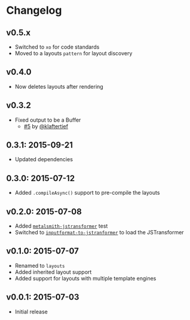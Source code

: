 # Changelog

## v0.5.x

- Switched to `xo` for code standards
- Moved to a layouts `pattern` for layout discovery

## v0.4.0

- Now deletes layouts after rendering

## v0.3.2

- Fixed output to be a Buffer
  - [#5](https://github.com/RobLoach/metalsmith-jstransformer-layouts/pull/5) by [@klaftertief](https://github.com/klaftertief)

## 0.3.1: 2015-09-21

- Updated dependencies

## 0.3.0: 2015-07-12

- Added `.compileAsync()` support to pre-compile the layouts

## v0.2.0: 2015-07-08

- Added [`metalsmith-jstransformer`](https://github.com/RobLoach/metalsmith-jstransformer) test
- Switched to [`inputformat-to-jstranformer`](https://github.com/jstransformers/inputformat-to-jstransformer) to load the JSTransformer

## v0.1.0: 2015-07-07

- Renamed to `layouts`
- Added inherited layout support
- Added support for layouts with multiple template engines

## v0.0.1: 2015-07-03

- Initial release
